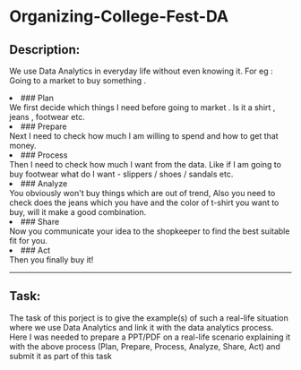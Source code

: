 # Organizing-College-Fest-DA
## Description:
We use Data Analytics in everyday life without even knowing it.
For eg : Going to a market to buy something .
<li> ### Plan </li>
We first decide which things I need before going to market . Is it a shirt , jeans , footwear etc.
<li> ### Prepare </li>
Next I need to check how much I am willing to spend and how to get that money.
<li> ### Process </li>
Then I need to check how much I want from the data. Like if I am going to buy footwear what do I want - slippers / shoes / sandals etc.
<li> ### Analyze </li>
You obviously won't buy things which are out of trend, Also you need to check does the jeans which you have and the color of t-shirt you want to buy, will it make a good combination.
<li> ### Share </li>
Now you communicate your idea to the shopkeeper to find the best suitable fit for you.
<li> ### Act </li>
Then you finally buy it!

<hr>

## Task:
The task of this porject is to give the example(s) of such a real-life situation where we use Data Analytics and link it with the data analytics process. Here I was needed to prepare a PPT/PDF on a real-life scenario explaining it with the above process (Plan, Prepare, Process, Analyze, Share, Act) and submit it as part of this task
